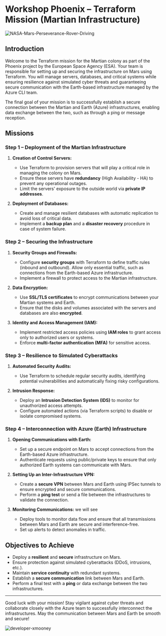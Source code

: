 # Workshop Phoenix – Terraform Mission (Martian Infrastructure)

![NASA-Mars-Perseverance-Rover-Driving](https://github.com/user-attachments/assets/bc70ff3a-5fec-40ba-a872-0ac0dcb402cd)

## Introduction

Welcome to the Terraform mission for the Martian colony as part of the Phoenix project by the European Space Agency (ESA). Your team is responsible for setting up and securing the infrastructure on Mars using Terraform. You will manage servers, databases, and critical systems while ensuring resilience against simulated cyber threats and guaranteeing secure communication with the Earth-based infrastructure managed by the Azure CLI team.

The final goal of your mission is to successfully establish a secure connection between the Martian and Earth (Azure) infrastructures, enabling data exchange between the two, such as through a ping or message reception.

## Missions

### Step 1 – Deployment of the Martian Infrastructure

1. **Creation of Control Servers:**
   - Use Terraform to provision servers that will play a critical role in managing the colony on Mars.
   - Ensure these servers have **redundancy** (High Availability - HA) to prevent any operational outages.
   - Limit the servers' exposure to the outside world via **private IP addresses**.

2. **Deployment of Databases:**
   - Create and manage resilient databases with automatic replication to avoid loss of critical data.
   - Implement a **backup plan** and a **disaster recovery** procedure in case of system failure.

### Step 2 – Securing the Infrastructure

1. **Security Groups and Firewalls:**
   - Configure **security groups** with Terraform to define traffic rules (inbound and outbound). Allow only essential traffic, such as connections from the Earth-based Azure infrastructure.
   - Implement a firewall to protect access to the Martian infrastructure.

2. **Data Encryption:**
   - Use **SSL/TLS certificates** to encrypt communications between your Martian systems and Earth.
   - Ensure that the disks and volumes associated with the servers and databases are also **encrypted**.

3. **Identity and Access Management (IAM):**
   - Implement restricted access policies using **IAM roles** to grant access only to authorized users or systems.
   - Enforce **multi-factor authentication (MFA)** for sensitive access.

### Step 3 – Resilience to Simulated Cyberattacks

1. **Automated Security Audits:**
   - Use Terraform to schedule regular security audits, identifying potential vulnerabilities and automatically fixing risky configurations.

2. **Intrusion Response:**
   - Deploy an **Intrusion Detection System (IDS)** to monitor for unauthorized access attempts.
   - Configure automated actions (via Terraform scripts) to disable or isolate compromised systems.

### Step 4 – Interconnection with Azure (Earth) Infrastructure

1. **Opening Communications with Earth:**
   - Set up a secure endpoint on Mars to accept connections from the Earth-based Azure infrastructure.
   - Authenticate requests using public/private keys to ensure that only authorized Earth systems can communicate with Mars.

2. **Setting Up an Inter-Infrastructure VPN:**
   - Create a **secure VPN** between Mars and Earth using IPSec tunnels to ensure encrypted and secure communications.
   - Perform a **ping test** or send a file between the infrastructures to validate the connection.

3. **Monitoring Communications:** we will see
   - Deploy tools to monitor data flow and ensure that all transmissions between Mars and Earth are secure and interference-free.
   - Set up alerts to detect anomalies in traffic.

## Objectives to Achieve

- Deploy a **resilient** and **secure** infrastructure on Mars.
- Ensure protection against simulated cyberattacks (DDoS, intrusions, etc.).
- Maintain **service continuity** with redundant systems.
- Establish a **secure communication** link between Mars and Earth.
- Perform a final test with a **ping** or data exchange between the two infrastructures.

---

Good luck with your mission! Stay vigilant against cyber threats and collaborate closely with the Azure team to successfully interconnect the infrastructures. May the communication between Mars and Earth be smooth and secure!

![developer-xmooney](https://github.com/user-attachments/assets/ccd08d33-9092-4f85-8e3f-8b79e0671b60)

